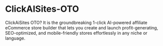 # ClickAISites-OTO
ClickAiSites OTO? It is the groundbreaking 1-click AI-powered affiliate eCommerce store builder that lets you create and launch profit-generating, SEO-optimized, and mobile-friendly stores effortlessly in any niche or language.
